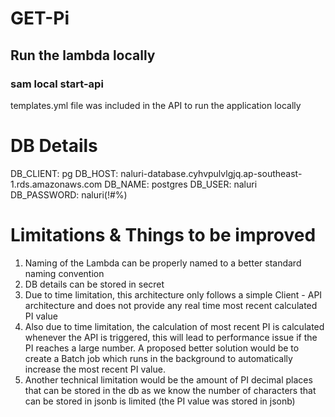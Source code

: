 # GET-Pi

## Run the lambda locally

### sam local start-api

templates.yml file was included in the API to run the application locally

# DB Details

DB_CLIENT: pg
DB_HOST: naluri-database.cyhvpulvlgjq.ap-southeast-1.rds.amazonaws.com
DB_NAME: postgres
DB_USER: naluri
DB_PASSWORD: naluri(!#%)


# Limitations & Things to be improved

1) Naming of the Lambda can be properly named to a better standard naming convention
2) DB details can be stored in secret
3) Due to time limitation, this architecture only follows a simple Client - API architecture and does not provide any real time most recent calculated PI value
4) Also due to time limitation, the calculation of most recent PI is calculated whenever the API is triggered, this will lead to performance issue if the PI reaches a large number. A proposed better solution would be to create a Batch job which runs in the background to automatically increase the most recent PI value.
5) Another technical limitation would be the amount of PI decimal places that can be stored in the db as we know the number of characters that can be stored in jsonb is limited (the PI value was stored in jsonb)
